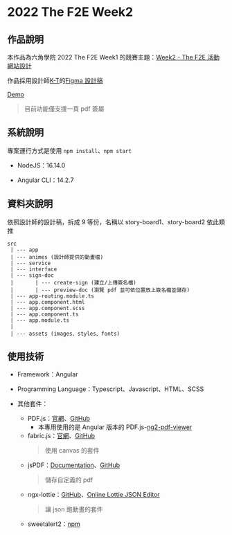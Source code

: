 # 2022 The F2E Week2

## 作品說明

本作品為六角學院 2022 The F2E Week1 的競賽主題：[Week2 - The F2E 活動網站設計](https://2022.thef2e.com/news/week2)

作品採用設計師[K-T](https://2022.thef2e.com/users/12061579703802991521)的[Figma 設計稿](https://www.figma.com/file/6ZjDFQSrwRy6OUAXDmJNhz/%E5%B0%8F%E7%B6%A0%E7%B0%BD?node-id=0%3A1)

[Demo](https://qazs10015.github.io/2022_F2E_w2/)
> 目前功能僅支援一頁 pdf 簽屬

## 系統說明

專案運行方式是使用 `npm install`、`npm start`

* NodeJS：16.14.0

* Angular CLI：14.2.7

## 資料夾說明

依照設計師的設計稿，拆成 9 等份，名稱以 story-board1、story-board2 依此類推

```
src
 | --- app
 | --- animes (設計師提供的動畫檔)
 | --- service 
 | --- interface 
 | --- sign-doc
 |       | --- create-sign (建立/上傳簽名檔)
 |       | --- preview-doc (瀏覽 pdf 並可依位置放上簽名檔並儲存)
 | --- app-routing.module.ts
 | --- app.component.html
 | --- app.component.scss
 | --- app.component.ts
 | --- app.module.ts
 |
 | --- assets (images、styles、fonts)
```

## 使用技術

* Framework：Angular

* Programming Language：Typescript、Javascript、HTML、SCSS

* 其他套件：
  * PDF.js：[官網](https://mozilla.github.io/pdf.js/)、[GitHub](https://github.com/mozilla/pdf.js/)
    * 本專用使用的是 Angular 版本的 PDF.js-[ng2-pdf-viewer](https://github.com/VadimDez/ng2-pdf-viewer#readme)
  * fabric.js：[官網](http://fabricjs.com/)、[GitHub](https://github.com/fabricjs/fabric.js)
    > 使用 canvas 的套件
  * jsPDF：[Documentation](http://raw.githack.com/MrRio/jsPDF/master/docs/index.html)、[GitHub](https://github.com/parallax/jsPDF)
    > 儲存自定義的 pdf
  * ngx-lottie：[GitHub](https://github.com/ngx-lottie/ngx-lottie)、[Online Lottie JSON Editor](https://lottiefiles.com/tools/json-editor)
    > 讓 json 跑動畫的套件
  * sweetalert2：[npm](https://www.npmjs.com/package/sweetalert2)
